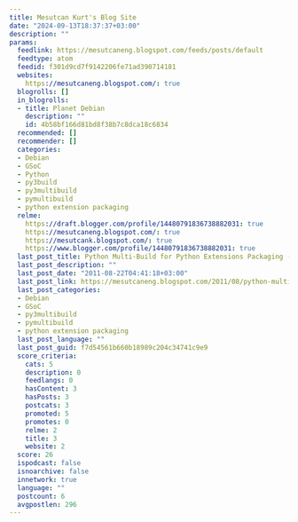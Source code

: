 ```yaml
---
title: Mesutcan Kurt's Blog Site
date: "2024-09-13T18:37:37+03:00"
description: ""
params:
  feedlink: https://mesutcaneng.blogspot.com/feeds/posts/default
  feedtype: atom
  feedid: f301d9cd7f9142206fe71ad390714181
  websites:
    https://mesutcaneng.blogspot.com/: true
  blogrolls: []
  in_blogrolls:
  - title: Planet Debian
    description: ""
    id: 4b58bf166d81bd8f38b7c8dca18c6834
  recommended: []
  recommender: []
  categories:
  - Debian
  - GSoC
  - Python
  - py3build
  - py3multibuild
  - pymultibuild
  - python extension packaging
  relme:
    https://draft.blogger.com/profile/14480791836738882031: true
    https://mesutcaneng.blogspot.com/: true
    https://mesutcank.blogspot.com/: true
    https://www.blogger.com/profile/14480791836738882031: true
  last_post_title: Python Multi-Build for Python Extensions Packaging - Report 5
  last_post_description: ""
  last_post_date: "2011-08-22T04:41:18+03:00"
  last_post_link: https://mesutcaneng.blogspot.com/2011/08/python-multi-build-for-python.html
  last_post_categories:
  - Debian
  - GSoC
  - py3multibuild
  - pymultibuild
  - python extension packaging
  last_post_language: ""
  last_post_guid: f7d54561b660b18989c204c34741c9e9
  score_criteria:
    cats: 5
    description: 0
    feedlangs: 0
    hasContent: 3
    hasPosts: 3
    postcats: 3
    promoted: 5
    promotes: 0
    relme: 2
    title: 3
    website: 2
  score: 26
  ispodcast: false
  isnoarchive: false
  innetwork: true
  language: ""
  postcount: 6
  avgpostlen: 296
---
```

